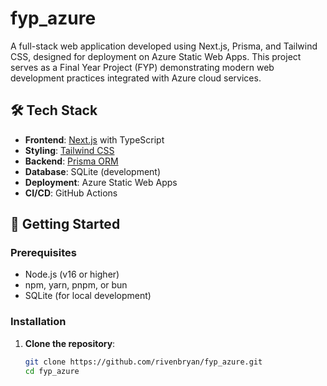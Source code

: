 # fyp_azure

A full-stack web application developed using Next.js, Prisma, and Tailwind CSS, designed for deployment on Azure Static Web Apps. This project serves as a Final Year Project (FYP) demonstrating modern web development practices integrated with Azure cloud services.

## 🛠️ Tech Stack

- **Frontend**: [Next.js](https://nextjs.org/) with TypeScript
- **Styling**: [Tailwind CSS](https://tailwindcss.com/)
- **Backend**: [Prisma ORM](https://www.prisma.io/)
- **Database**: SQLite (development)
- **Deployment**: Azure Static Web Apps
- **CI/CD**: GitHub Actions

## 🚀 Getting Started

### Prerequisites

- Node.js (v16 or higher)
- npm, yarn, pnpm, or bun
- SQLite (for local development)

### Installation

1. **Clone the repository**:

   ```bash
   git clone https://github.com/rivenbryan/fyp_azure.git
   cd fyp_azure
